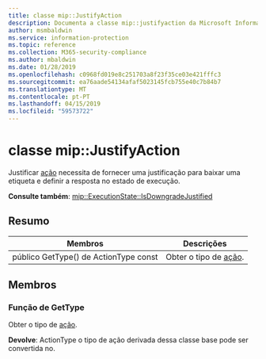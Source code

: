 ```yaml
---
title: classe mip::JustifyAction
description: Documenta a classe mip::justifyaction da Microsoft Information Protection (MIP) SDK.
author: msmbaldwin
ms.service: information-protection
ms.topic: reference
ms.collection: M365-security-compliance
ms.author: mbaldwin
ms.date: 01/28/2019
ms.openlocfilehash: c0968fd019e8c251703a8f23f35ce03e421fffc3
ms.sourcegitcommit: ea76aade54134afaf5023145fcb755e40c7b84b7
ms.translationtype: MT
ms.contentlocale: pt-PT
ms.lasthandoff: 04/15/2019
ms.locfileid: "59573722"
---
```

# <a name="class-mipjustifyaction"></a>classe mip::JustifyAction 
Justificar [ação](class_mip_action.md) necessita de fornecer uma justificação para baixar uma etiqueta e definir a resposta no estado de execução.
  
**Consulte também**: [mip::ExecutionState::IsDowngradeJustified](class_mip_executionstate.md#isdowngradejustified-function)
  
## <a name="summary"></a>Resumo
 Membros                        | Descrições                                
--------------------------------|---------------------------------------------
público GetType() de ActionType const  |  Obter o tipo de [ação](class_mip_action.md).

## <a name="members"></a>Membros
  
### <a name="gettype-function"></a>Função de GetType
Obter o tipo de [ação](class_mip_action.md).

  
**Devolve**: ActionType o tipo de ação derivada dessa classe base pode ser convertida no.
